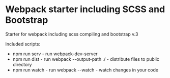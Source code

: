 # Webpack starter including SCSS and Bootstrap
Starter for webpack including scss compiling and bootstrap v.3 

Included scripts:
- npm run serv - run webpack-dev-server
- npm run dist - run webpack --output-path ./ - distribute files to public directory
- npm run watch - run webpack --watch - watch changes in your code
